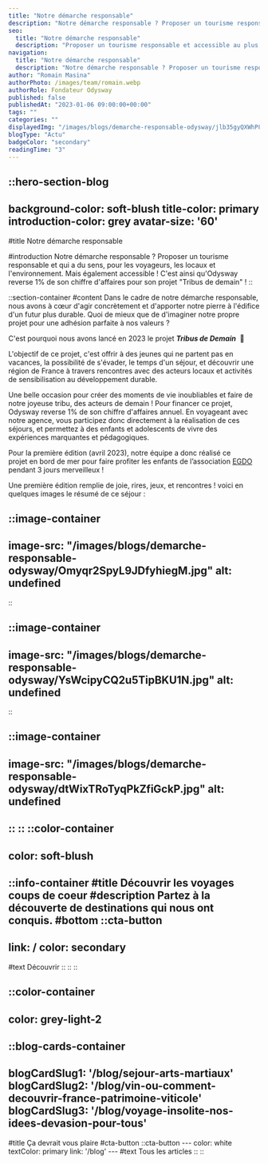 ```yaml
---
title: "Notre démarche responsable"
description: "Notre démarche responsable ? Proposer un tourisme responsable et qui a du sens, pour les voyageurs, les locaux et l'environnement. Mais également accessible ! C'est ainsi qu'Odysway reverse 1% de son chiffre d'affaires pour son projet \"Tribus de demain\" !"
seo:
  title: "Notre démarche responsable"
  description: "Proposer un tourisme responsable et accessible au plus grand nombre, telle est la mission d'Odysway avec le projet \"Tribus de demain\"."
navigation:
  title: "Notre démarche responsable"
  description: "Notre démarche responsable ? Proposer un tourisme responsable et qui a du sens, pour les voyageurs, les locaux et l'environnement. Mais également accessible ! C'est ainsi qu'Odysway reverse 1% de son chiffre d'affaires pour son projet \"Tribus de demain\" !"
author: "Romain Masina"
authorPhoto: /images/team/romain.webp
authorRole: Fondateur Odysway
published: false
publishedAt: "2023-01-06 09:00:00+00:00"
tags: ""
categories: ""
displayedImg: "/images/blogs/demarche-responsable-odysway/jlb35gyQXWhP814Jp27h.jpg"
blogType: "Actu"
badgeColor: "secondary"
readingTime: "3"
---
```


::hero-section-blog
---
background-color: soft-blush
title-color: primary
introduction-color: grey
avatar-size: '60'
---
#title
Notre démarche responsable

#introduction
Notre démarche responsable ? Proposer un tourisme responsable et qui a du sens, pour les voyageurs, les locaux et l'environnement. Mais également accessible ! C'est ainsi qu'Odysway reverse 1% de son chiffre d'affaires pour son projet "Tribus de demain" !
::

::section-container
#content
Dans le cadre de notre démarche responsable, nous avons à cœur d'agir concrètement et d'apporter notre pierre à l'édifice d'un futur plus durable. Quoi de mieux que de d'imaginer notre propre projet pour une adhésion parfaite à nos valeurs ?

C'est pourquoi nous avons lancé en 2023 le projet _**Tribus de Demain**_  🌱

L'objectif de ce projet, c'est offrir à des jeunes qui ne partent pas en vacances, la possibilité de s'évader, le temps d'un séjour, et découvrir une région de France à travers rencontres avec des acteurs locaux et activités de sensibilisation au développement durable.

Une belle occasion pour créer des moments de vie inoubliables et faire de notre joyeuse tribu, des acteurs de demain ! Pour financer ce projet, Odysway reverse 1% de son chiffre d'affaires annuel. En voyageant avec notre agence, vous participez donc directement à la réalisation de ces séjours, et permettez à des enfants et adolescents de vivre des expériences marquantes et pédagogiques.

Pour la première édition (avril 2023), notre équipe a donc réalisé ce projet en bord de mer pour faire profiter les enfants de l’association [EGDO](https://www.egdo.fr/) pendant 3 jours merveilleux !  
  
Une première édition remplie de joie, rires, jeux, et rencontres ! voici en quelques images le résumé de ce séjour :

::image-container
---
image-src: "/images/blogs/demarche-responsable-odysway/Omyqr2SpyL9JDfyhiegM.jpg"
alt: undefined
---
::

::image-container
---
image-src: "/images/blogs/demarche-responsable-odysway/YsWcipyCQ2u5TipBKU1N.jpg"
alt: undefined
---
::

::image-container
---
image-src: "/images/blogs/demarche-responsable-odysway/dtWixTRoTyqPkZfiGckP.jpg"
alt: undefined
---
::
::
::color-container
---
color: soft-blush
---
  ::info-container
  #title
  Découvrir les voyages coups de coeur
  #description
  Partez à la découverte de destinations qui nous ont conquis.
  #bottom
  ::cta-button
  ---
  link: /
  color: secondary
  ---
  #text
  Découvrir
  ::
  ::
::

::color-container
---
color: grey-light-2
---
  ::blog-cards-container
  ---
  blogCardSlug1: '/blog/sejour-arts-martiaux' 
  blogCardSlug2: '/blog/vin-ou-comment-decouvrir-france-patrimoine-viticole' 
  blogCardSlug3: '/blog/voyage-insolite-nos-idees-devasion-pour-tous' 
  ---
  #title
  Ça devrait vous plaire
  #cta-button
    ::cta-button
    ---
    color: white
    textColor: primary
    link: '/blog'
    ---
    #text
    Tous les  articles
    ::
  ::
